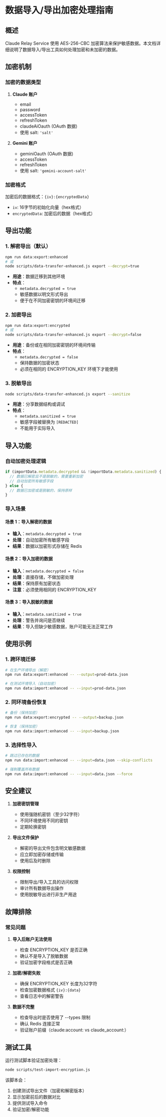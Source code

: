 # 数据导入/导出加密处理指南

## 概述

Claude Relay Service 使用 AES-256-CBC 加密算法来保护敏感数据。本文档详细说明了数据导入/导出工具如何处理加密和未加密的数据。

## 加密机制

### 加密的数据类型

1. **Claude 账户**
   - email
   - password
   - accessToken
   - refreshToken
   - claudeAiOauth (OAuth 数据)
   - 使用 salt: `'salt'`

2. **Gemini 账户**
   - geminiOauth (OAuth 数据)
   - accessToken
   - refreshToken
   - 使用 salt: `'gemini-account-salt'`

### 加密格式

加密后的数据格式：`{iv}:{encryptedData}`
- `iv`: 16字节的初始化向量（hex格式）
- `encryptedData`: 加密后的数据（hex格式）

## 导出功能

### 1. 解密导出（默认）
```bash
npm run data:export:enhanced
# 或
node scripts/data-transfer-enhanced.js export --decrypt=true
```

- **用途**：数据迁移到其他环境
- **特点**：
  - `metadata.decrypted = true`
  - 敏感数据以明文形式导出
  - 便于在不同加密密钥的环境间迁移

### 2. 加密导出
```bash
npm run data:export:encrypted
# 或
node scripts/data-transfer-enhanced.js export --decrypt=false
```

- **用途**：备份或在相同加密密钥的环境间传输
- **特点**：
  - `metadata.decrypted = false`
  - 保持数据的加密状态
  - 必须在相同的 ENCRYPTION_KEY 环境下才能使用

### 3. 脱敏导出
```bash
node scripts/data-transfer-enhanced.js export --sanitize
```

- **用途**：分享数据结构或调试
- **特点**：
  - `metadata.sanitized = true`
  - 敏感字段被替换为 `[REDACTED]`
  - 不能用于实际导入

## 导入功能

### 自动加密处理逻辑

```javascript
if (importData.metadata.decrypted && !importData.metadata.sanitized) {
  // 数据已解密且不是脱敏的，需要重新加密
  // 自动加密所有敏感字段
} else {
  // 数据已加密或是脱敏的，保持原样
}
```

### 导入场景

#### 场景 1：导入解密的数据
- **输入**：`metadata.decrypted = true`
- **处理**：自动加密所有敏感字段
- **结果**：数据以加密形式存储在 Redis

#### 场景 2：导入加密的数据
- **输入**：`metadata.decrypted = false`
- **处理**：直接存储，不做加密处理
- **结果**：保持原有加密状态
- **注意**：必须使用相同的 ENCRYPTION_KEY

#### 场景 3：导入脱敏的数据
- **输入**：`metadata.sanitized = true`
- **处理**：警告并询问是否继续
- **结果**：导入但缺少敏感数据，账户可能无法正常工作

## 使用示例

### 1. 跨环境迁移
```bash
# 在生产环境导出（解密）
npm run data:export:enhanced -- --output=prod-data.json

# 在测试环境导入（自动加密）
npm run data:import:enhanced -- --input=prod-data.json
```

### 2. 同环境备份恢复
```bash
# 备份（保持加密）
npm run data:export:encrypted -- --output=backup.json

# 恢复（保持加密）
npm run data:import:enhanced -- --input=backup.json
```

### 3. 选择性导入
```bash
# 跳过已存在的数据
npm run data:import:enhanced -- --input=data.json --skip-conflicts

# 强制覆盖所有数据
npm run data:import:enhanced -- --input=data.json --force
```

## 安全建议

1. **加密密钥管理**
   - 使用强随机密钥（至少32字符）
   - 不同环境使用不同的密钥
   - 定期轮换密钥

2. **导出文件保护**
   - 解密的导出文件包含明文敏感数据
   - 应立即加密存储或传输
   - 使用后及时删除

3. **权限控制**
   - 限制导出/导入工具的访问权限
   - 审计所有数据导出操作
   - 使用脱敏导出进行非生产用途

## 故障排除

### 常见问题

1. **导入后账户无法使用**
   - 检查 ENCRYPTION_KEY 是否正确
   - 确认不是导入了脱敏数据
   - 验证加密字段格式是否正确

2. **加密/解密失败**
   - 确保 ENCRYPTION_KEY 长度为32字符
   - 检查加密数据格式 `{iv}:{data}`
   - 查看日志中的解密警告

3. **数据不完整**
   - 检查导出时是否使用了 --types 限制
   - 确认 Redis 连接正常
   - 验证账户前缀（claude:account: vs claude_account:）

## 测试工具

运行测试脚本验证加密处理：
```bash
node scripts/test-import-encryption.js
```

该脚本会：
1. 创建测试导出文件（加密和解密版本）
2. 显示加密前后的数据对比
3. 提供测试导入命令
4. 验证加密/解密功能